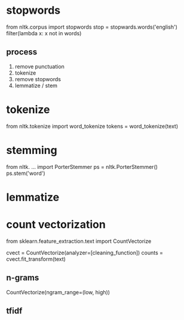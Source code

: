 # stopwords
from nltk.corpus import stopwords
stop = stopwards.words('english')
filter(lambda x: x not in words)

## process
1. remove punctuation
2. tokenize
3. remove stopwords
4. lemmatize / stem

# tokenize
from nltk.tokenize import word_tokenize
tokens = word_tokenize(text)

# stemming
from nltk. ... import PorterStemmer
ps = nltk.PorterStemmer()
ps.stem('word')

# lemmatize 


# count vectorization
from sklearn.feature_extraction.text import CountVectorize

cvect = CountVectorize(analyzer=[cleaning_function])
counts = cvect.fit_transform(text)

## n-grams
CountVectorize(ngram_range=(low, high))

## tfidf